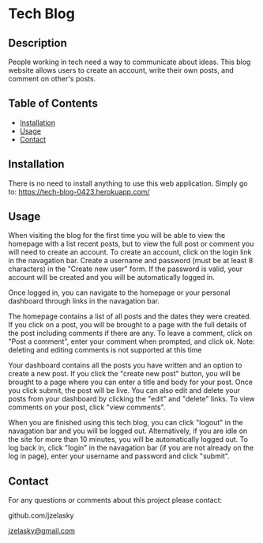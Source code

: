 # Tech Blog

## Description

People working in tech need a way to communicate about ideas. This blog website allows users to create an account, write their own posts, and comment on other's posts. 

## Table of Contents

- [Installation](#installation)
- [Usage](#usage)
- [Contact](#contact)

## Installation

There is no need to install anything to use this web application. Simply go to: https://tech-blog-0423.herokuapp.com/

## Usage

When visiting the blog for the first time you will be able to view the homepage with a list recent posts, but to view the full post or comment you will need to create an account. To create an account, click on the login link in the navagation bar. Create a username and password (must be at least 8 characters) in the "Create new user" form. If the password is valid, your account will be created and you will be automatically logged in. 

Once logged in, you can navigate to the homepage or your personal dashboard through links in the navagation bar. 

The homepage contains a list of all posts and the dates they were created. If you click on a post, you will be brought to a page with the full details of the post including comments if there are any. To leave a comment, click on "Post a comment", enter your comment when prompted, and click ok. Note: deleting and editing comments is not supported at this time

Your dashboard contains all the posts you have written and an option to create a new post. If you click the "create new post" button, you will be brought to a page where you can enter a title and body for your post. Once you click submit, the post will be live. You can also edit and delete your posts from your dashboard by clicking the "edit" and "delete" links. To view comments on your post, click "view comments".

When you are finished using this tech blog, you can click "logout" in the navagation bar and you will be logged out. Alternatively, if you are idle on the site for more than 10 minutes, you will be automatically logged out. To log back in, click "login" in the navagation bar (if you are not already on the log in page), enter your username and password and click "submit". 

## Contact

For any questions or comments about this project please contact:

github.com/jzelasky

jzelasky@gmail.com

